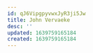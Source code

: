 ```yaml
---
id: qJ6VipgpyvwxJyR3ji5Jw
title: John Vervaeke
desc: ''
updated: 1639759165184
created: 1639759165184
---
```


